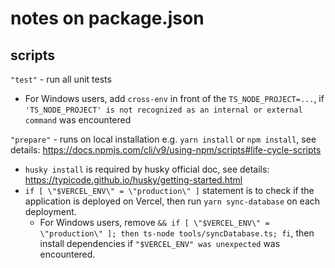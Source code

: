 # notes on package.json

## scripts
 `"test"` - run all unit tests
- For Windows users, add `cross-env` in front of the `TS_NODE_PROJECT=...`, if `'TS_NODE_PROJECT' is not recognized as an internal or external command` was encountered

 `"prepare"` - runs on local installation e.g. `yarn install` or `npm install`, see details: https://docs.npmjs.com/cli/v9/using-npm/scripts#life-cycle-scripts
- `husky install` is required by husky official doc, see details: https://typicode.github.io/husky/getting-started.html
-  `if [ \"$VERCEL_ENV\" = \"production\" ]` statement is to check if the application is deployed on Vercel, then run `yarn sync-database` on each deployment.
    - For Windows users, remove `&& if [ \"$VERCEL_ENV\" = \"production\" ]; then ts-node tools/syncDatabase.ts; fi`, then install dependencies if `"$VERCEL_ENV" was unexpected` was encountered.
 